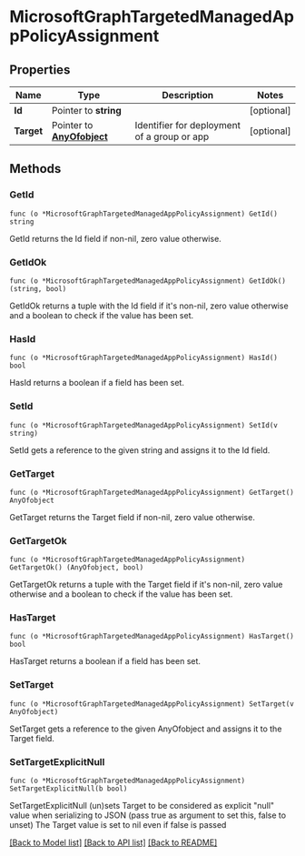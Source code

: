 # MicrosoftGraphTargetedManagedAppPolicyAssignment

## Properties

Name | Type | Description | Notes
------------ | ------------- | ------------- | -------------
**Id** | Pointer to **string** |  | [optional] 
**Target** | Pointer to [**AnyOfobject**](anyOf&lt;object&gt;.md) | Identifier for deployment of a group or app | [optional] 

## Methods

### GetId

`func (o *MicrosoftGraphTargetedManagedAppPolicyAssignment) GetId() string`

GetId returns the Id field if non-nil, zero value otherwise.

### GetIdOk

`func (o *MicrosoftGraphTargetedManagedAppPolicyAssignment) GetIdOk() (string, bool)`

GetIdOk returns a tuple with the Id field if it's non-nil, zero value otherwise
and a boolean to check if the value has been set.

### HasId

`func (o *MicrosoftGraphTargetedManagedAppPolicyAssignment) HasId() bool`

HasId returns a boolean if a field has been set.

### SetId

`func (o *MicrosoftGraphTargetedManagedAppPolicyAssignment) SetId(v string)`

SetId gets a reference to the given string and assigns it to the Id field.

### GetTarget

`func (o *MicrosoftGraphTargetedManagedAppPolicyAssignment) GetTarget() AnyOfobject`

GetTarget returns the Target field if non-nil, zero value otherwise.

### GetTargetOk

`func (o *MicrosoftGraphTargetedManagedAppPolicyAssignment) GetTargetOk() (AnyOfobject, bool)`

GetTargetOk returns a tuple with the Target field if it's non-nil, zero value otherwise
and a boolean to check if the value has been set.

### HasTarget

`func (o *MicrosoftGraphTargetedManagedAppPolicyAssignment) HasTarget() bool`

HasTarget returns a boolean if a field has been set.

### SetTarget

`func (o *MicrosoftGraphTargetedManagedAppPolicyAssignment) SetTarget(v AnyOfobject)`

SetTarget gets a reference to the given AnyOfobject and assigns it to the Target field.

### SetTargetExplicitNull

`func (o *MicrosoftGraphTargetedManagedAppPolicyAssignment) SetTargetExplicitNull(b bool)`

SetTargetExplicitNull (un)sets Target to be considered as explicit "null" value
when serializing to JSON (pass true as argument to set this, false to unset)
The Target value is set to nil even if false is passed

[[Back to Model list]](../README.md#documentation-for-models) [[Back to API list]](../README.md#documentation-for-api-endpoints) [[Back to README]](../README.md)


